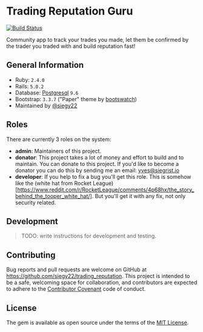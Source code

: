 # Trading Reputation Guru

[![Build Status](https://travis-ci.org/siegy22/trading_reputation.svg?branch=master)](https://travis-ci.org/siegy22/trading_reputation)

Community app to track your trades you made, let them be confirmed by the trader you traded with and build reputation fast!

## General Information

* Ruby: `2.4.0`
* Rails: `5.0.2`
* Database: [Postgresql](https://www.postgresql.org/) `9.6`
* Bootstrap: `3.3.7` ("Paper" theme by [bootswatch](http://bootswatch.com/))
* Maintained by [@siegy22](https://github.com/siegy22)

## Roles

There are currently 3 roles on the system:

* **admin**: Maintainers of this project.
* **donator**: This project takes a lot of money and effort to build and to maintain. You can donate to this project. If you'd like to become a donator you can do this by sending me an email: yves@siegrist.io
* **developer**: If you help to fix a bug you'll get this role. This is somehow like the (white hat from Rocket League)[https://www.reddit.com/r/RocketLeague/comments/4p68hx/the_story_behind_the_tooper_white_hat/]. But you'll get it with any fix, not only security related.

## Development

> TODO: write instructions for development and testing.

## Contributing

Bug reports and pull requests are welcome on GitHub at https://github.com/siegy22/trading_reputation. This project is intended to be a safe, welcoming space for collaboration, and contributors are expected to adhere to the [Contributor Covenant](contributor-covenant.org) code of conduct.


## License

The gem is available as open source under the terms of the [MIT License](http://opensource.org/licenses/MIT).
